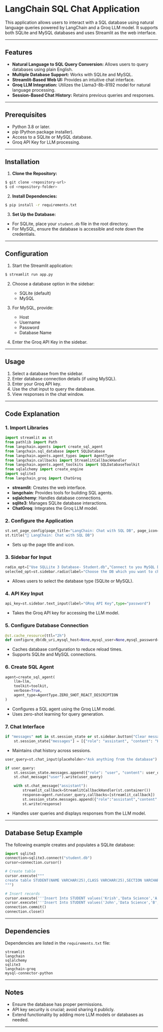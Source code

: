 # LangChain SQL Chat Application

This application allows users to interact with a SQL database using natural language queries powered by LangChain and a Groq LLM model. It supports both SQLite and MySQL databases and uses Streamlit as the web interface.

---

## Features

- **Natural Language to SQL Query Conversion:** Allows users to query databases using plain English.
- **Multiple Database Support:** Works with SQLite and MySQL.
- **Streamlit-Based Web UI:** Provides an intuitive chat interface.
- **Groq LLM Integration:** Utilizes the Llama3-8b-8192 model for natural language processing.
- **Session-Based Chat History:** Retains previous queries and responses.

---

## Prerequisites

- Python 3.8 or later.
- pip (Python package installer).
- Access to a SQLite or MySQL database.
- Groq API Key for LLM processing.

---

## Installation

1. **Clone the Repository:**

```bash
$ git clone <repository-url>
$ cd <repository-folder>
```

2. **Install Dependencies:**

```bash
$ pip install -r requirements.txt
```

3. **Set Up the Database:**

- For SQLite, place your `student.db` file in the root directory.
- For MySQL, ensure the database is accessible and note down the credentials.

---

## Configuration

1. Start the Streamlit application:

```bash
$ streamlit run app.py
```

2. Choose a database option in the sidebar:

   - SQLite (default)
   - MySQL

3. For MySQL, provide:

   - Host
   - Username
   - Password
   - Database Name

4. Enter the Groq API Key in the sidebar.

---

## Usage

1. Select a database from the sidebar.
2. Enter database connection details (if using MySQL).
3. Enter your Groq API key.
4. Use the chat input to query the database.
5. View responses in the chat window.

---

## Code Explanation

### 1. Import Libraries

```python
import streamlit as st
from pathlib import Path
from langchain.agents import create_sql_agent
from langchain.sql_database import SQLDatabase
from langchain.agents.agent_types import AgentType
from langchain.callbacks import StreamlitCallbackHandler
from langchain.agents.agent_toolkits import SQLDatabaseToolkit
from sqlalchemy import create_engine
import sqlite3
from langchain_groq import ChatGroq
```

- **streamlit**: Creates the web interface.
- **langchain**: Provides tools for building SQL agents.
- **sqlalchemy**: Handles database connections.
- **sqlite3**: Manages SQLite database interactions.
- **ChatGroq**: Integrates the Groq LLM model.

### 2. Configure the Application

```python
st.set_page_config(page_title="LangChain: Chat with SQL DB", page_icon="🦜")
st.title("🦜 LangChain: Chat with SQL DB")
```

- Sets up the page title and icon.

### 3. Sidebar for Input

```python
radio_opt=["Use SQLLite 3 Database- Student.db","Connect to you MySQL Database"]
selected_opt=st.sidebar.radio(label="Choose the DB which you want to chat",options=radio_opt)
```

- Allows users to select the database type (SQLite or MySQL).

### 4. API Key Input

```python
api_key=st.sidebar.text_input(label="GRoq API Key",type="password")
```

- Takes the Groq API key for accessing the LLM model.

### 5. Configure Database Connection

```python
@st.cache_resource(ttl="2h")
def configure_db(db_uri,mysql_host=None,mysql_user=None,mysql_password=None,mysql_db=None):
```

- Caches database configuration to reduce reload times.
- Supports SQLite and MySQL connections.

### 6. Create SQL Agent

```python
agent=create_sql_agent(
    llm=llm,
    toolkit=toolkit,
    verbose=True,
    agent_type=AgentType.ZERO_SHOT_REACT_DESCRIPTION
)
```

- Configures a SQL agent using the Groq LLM model.
- Uses zero-shot learning for query generation.

### 7. Chat Interface

```python
if "messages" not in st.session_state or st.sidebar.button("Clear message history"):
    st.session_state["messages"] = [{"role": "assistant", "content": "How can I help you?"}]
```

- Maintains chat history across sessions.

```python
user_query=st.chat_input(placeholder="Ask anything from the database")

if user_query:
    st.session_state.messages.append({"role": "user", "content": user_query})
    st.chat_message("user").write(user_query)

    with st.chat_message("assistant"):
        streamlit_callback=StreamlitCallbackHandler(st.container())
        response=agent.run(user_query,callbacks=[streamlit_callback])
        st.session_state.messages.append({"role":"assistant","content":response})
        st.write(response)
```

- Handles user queries and displays responses from the LLM model.

---

## Database Setup Example

The following example creates and populates a SQLite database:

```python
import sqlite3
connection=sqlite3.connect("student.db")
cursor=connection.cursor()

# Create table
cursor.execute("""
create table STUDENT(NAME VARCHAR(25),CLASS VARCHAR(25),SECTION VARCHAR(25),MARKS INT)
""")

# Insert records
cursor.execute('''Insert Into STUDENT values('Krish','Data Science','A',90)''')
cursor.execute('''Insert Into STUDENT values('John','Data Science','B',100)''')
connection.commit()
connection.close()
```

---

## Dependencies

Dependencies are listed in the `requirements.txt` file:

```
streamlit
langchain
sqlalchemy
sqlite3
langchain-groq
mysql-connector-python
```

---

## Notes

- Ensure the database has proper permissions.
- API key security is crucial; avoid sharing it publicly.
- Extend functionality by adding more LLM models or databases as needed.

---



